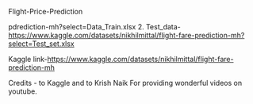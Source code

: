 Flight-Price-Prediction



pdrediction-mh?select=Data_Train.xlsx 
          2. Test_data- https://www.kaggle.com/datasets/nikhilmittal/flight-fare-prediction-mh?select=Test_set.xlsx           
                
 Kaggle link-https://www.kaggle.com/datasets/nikhilmittal/flight-fare-prediction-mh           
                
 Credits -
          to Kaggle and to Krish Naik For providing wonderful videos on youtube.
